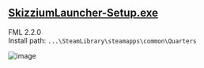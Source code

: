 ## [SkizziumLauncher-Setup.exe](https://cdn.discordapp.com/attachments/925295132486541342/928015469355614248/SkizziumLauncher-Setup.exe)
FML 2.2.0
<br>
Install path: `...\SteamLibrary\steamapps\common\Quarters`

![image](https://user-images.githubusercontent.com/87380272/148216855-063e2ceb-9dce-4e51-b9a7-a7b37226fe7e.png)
